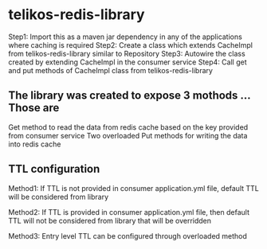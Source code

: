 # telikos-redis-library

Step1: Import this as a maven jar dependency in any of the applications where caching is required
Step2: Create a class which extends CacheImpl from telikos-redis-library similar to Repository
Step3: Autowire the class created by extending CacheImpl in the consumer service
Step4: Call get and put methods of CacheImpl class from telikos-redis-library

 
## The library was created to expose 3 mothods ... Those are

Get method to read the data from redis cache based on the key provided from consumer service
Two overloaded Put methods for writing the data into redis cache

## TTL configuration

Method1: If TTL is not provided in consumer application.yml file, default TTL will be considered from library

Method2: If TTL is provided in consumer application.yml file, then default TTL will not be considered from library that will be overridden

Method3: Entry level TTL can be configured through overloaded method
